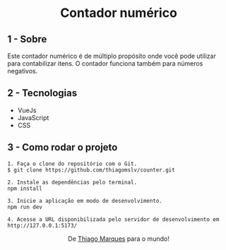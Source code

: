 <h1 align=center>Contador numérico</h1>

## 1 - Sobre

Este contador numérico é de múltiplo propósito onde você pode utilizar para contabilizar itens. O contador funciona também para números negativos.

## 2 - Tecnologias

- VueJs
- JavaScript
- CSS

## 3 - Como rodar o projeto

```
1. Faça o clone do repositório com o Git.
$ git clone https://github.com/thiagomslv/counter.git

2. Instale as dependências pelo terminal.
npm install

3. Inicie a aplicação em modo de desenvolvimento.
npm run dev

4. Acesse a URL disponibilizada pelo servidor de desenvolvimento em http://127.0.0.1:5173/
```

<p align="center">De <a href="https://www.linkedin.com/in/thiagomslv/">Thiago Marques</a> para o mundo!</p>